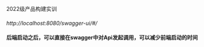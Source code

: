 2022级产品构建实训
####
*http://localhost:8080/swagger-ui/#/*
####
**后端启动之后，可以直接在swagger中对Api发起调用，可以减少前端启动的时间**
